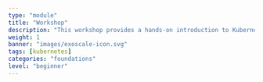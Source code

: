 ```yaml
---
type: "module"
title: "Workshop"
description: "This workshop provides a hands-on introduction to Kubernetes, covering its architecture, components, and how to manage clusters effectively. Participants will learn how to deploy applications, scale them, and manage resources within a Kubernetes environment."
weight: 1
banner: "images/exoscale-icon.svg"
tags: [kubernetes]
categories: "foundations"
level: "beginner"
---
```

